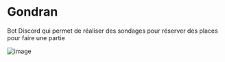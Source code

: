 # Gondran
Bot Discord qui permet de réaliser des sondages pour réserver des places pour faire une partie

![image](https://user-images.githubusercontent.com/28084726/122606762-bdde1300-d079-11eb-91b0-4b358a4d64de.png)
